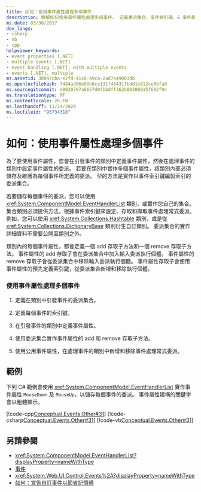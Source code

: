 ```yaml
---
title: 如何：使用事件屬性處理多個事件
description: 瞭解如何使用事件屬性處理多個事件。 定義委派集合、事件索引鍵、& 事件屬性。 執行 add & remove 存取子方法。
ms.date: 03/30/2017
dev_langs:
- csharp
- vb
- cpp
helpviewer_keywords:
- event properties [.NET]
- multiple events [.NET]
- event handling [.NET], with multiple events
- events [.NET], multiple
ms.assetid: 30047cba-e2fd-41c6-b9ca-2ad7a49003db
ms.openlocfilehash: 7484ad06e80e6ce131f48431fbdd1e812ce0bfa0
ms.sourcegitcommit: d8020797a6657d0fbbdff362b80300815f682f94
ms.translationtype: MT
ms.contentlocale: zh-TW
ms.lasthandoff: 11/24/2020
ms.locfileid: "95734318"
---
```

# <a name="how-to-handle-multiple-events-using-event-properties"></a>如何：使用事件屬性處理多個事件

為了要使用事件屬性，您會在引發事件的類別中定義事件屬性，然後在處理事件的類別中設定事件屬性的委派。 若要在類別中實作多個事件屬性，該類別內部必須儲存及維護為每個事件所定義的委派。 型的方法是實作以事件索引鍵編製索引的委派集合。  
  
 若要儲存每個事件的委派，您可以使用 <xref:System.ComponentModel.EventHandlerList> 類別，或實作您自己的集合。 集合類別必須提供方法，根據事件索引鍵來設定、存取和擷取事件處理常式委派。 例如，您可以使用 <xref:System.Collections.Hashtable> 類別，或是從 <xref:System.Collections.DictionaryBase> 類別衍生自訂類別。 委派集合的實作詳細資料不需要公開至類別之外。  
  
 類別內的每個事件屬性，都會定義一個 add 存取子方法和一個 remove 存取子方法。 事件屬性的 add 存取子會在委派集合中加入輸入委派執行個體。 事件屬性的 remove 存取子會從委派集合中移除輸入委派執行個體。  事件屬性存取子會使用事件屬性的預先定義索引鍵，從委派集合新增和移除執行個體。  
  
### <a name="to-handle-multiple-events-using-event-properties"></a>使用事件屬性處理多個事件  
  
1. 定義在類別中引發事件的委派集合。  
  
2. 定義每個事件的索引鍵。  
  
3. 在引發事件的類別中定義事件屬性。  
  
4. 使用委派集合實作事件屬性的 add 和 remove 存取子方法。  
  
5. 使用公用事件屬性，在處理事件的類別中新增和移除事件處理常式委派。  
  
## <a name="example"></a>範例  

 下列 C# 範例會使用 <xref:System.ComponentModel.EventHandlerList> 實作事件屬性 `MouseDown` 及 `MouseUp`，以儲存每個事件的委派。 事件屬性建構的關鍵字會以粗體顯示。  
  
 [!code-cpp[Conceptual.Events.Other#31](../../../samples/snippets/cpp/VS_Snippets_CLR/conceptual.events.other/cpp/example3.cpp#31)]
 [!code-csharp[Conceptual.Events.Other#31](../../../samples/snippets/csharp/VS_Snippets_CLR/conceptual.events.other/cs/example3.cs#31)]
 [!code-vb[Conceptual.Events.Other#31](../../../samples/snippets/visualbasic/VS_Snippets_CLR/conceptual.events.other/vb/example3.vb#31)]  
  
## <a name="see-also"></a>另請參閱

- <xref:System.ComponentModel.EventHandlerList?displayProperty=nameWithType>
- [事件](index.md)
- <xref:System.Web.UI.Control.Events%2A?displayProperty=nameWithType>
- [如何：宣告自訂事件以節省記憶體](../../visual-basic/programming-guide/language-features/events/how-to-declare-custom-events-to-conserve-memory.md)
